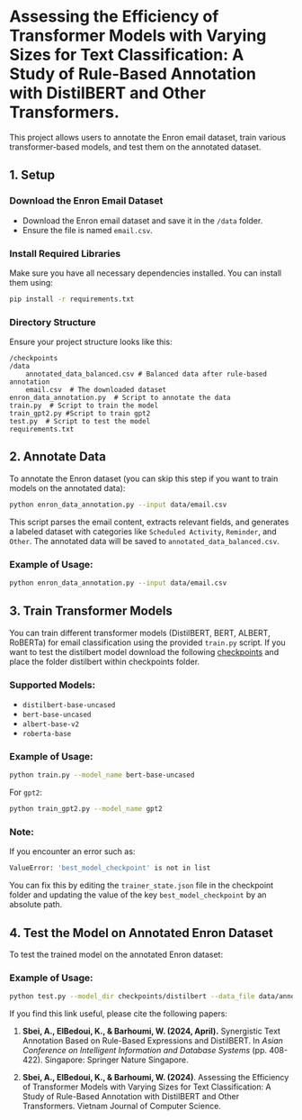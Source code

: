 
# Assessing the Efficiency of Transformer Models with Varying Sizes for Text Classification: A Study of Rule-Based Annotation with DistilBERT and Other Transformers.

This project allows users to annotate the Enron email dataset, train various transformer-based models, and test them on the annotated dataset.

## 1. Setup

### Download the Enron Email Dataset
- Download the Enron email dataset and save it in the `/data` folder.
- Ensure the file is named `email.csv`.

### Install Required Libraries
Make sure you have all necessary dependencies installed. You can install them using:

```bash
pip install -r requirements.txt
```

### Directory Structure
Ensure your project structure looks like this:

```
/checkpoints
/data
    annotated_data_balanced.csv # Balanced data after rule-based annotation 
    email.csv  # The downloaded dataset
enron_data_annotation.py  # Script to annotate the data
train.py  # Script to train the model
train_gpt2.py #Script to train gpt2
test.py  # Script to test the model
requirements.txt
```

## 2. Annotate Data

To annotate the Enron dataset (you can skip this step if you want to train models on the annotated data):

```bash
python enron_data_annotation.py --input data/email.csv
```

This script parses the email content, extracts relevant fields, and generates a labeled dataset with categories like `Scheduled Activity`, `Reminder`, and `Other`. The annotated data will be saved to `annotated_data_balanced.csv`.

### Example of Usage:
```bash
python enron_data_annotation.py --input data/email.csv
```

## 3. Train Transformer Models

You can train different transformer models (DistilBERT, BERT, ALBERT, RoBERTa) for email classification using the provided `train.py` script. If you want to test the distilbert model download the following [checkpoints](https://drive.google.com/drive/folders/1RFWAaTGGvFSg3gdvaopzg_RksLqxqkpi?usp=drive_link) and place the folder distilbert within checkpoints folder. 

### Supported Models:
- `distilbert-base-uncased`
- `bert-base-uncased`
- `albert-base-v2`
- `roberta-base`

### Example of Usage:
```bash
python train.py --model_name bert-base-uncased
```
For `gpt2`:
```bash
python train_gpt2.py --model_name gpt2
```

### Note:
If you encounter an error such as:
```bash
ValueError: 'best_model_checkpoint' is not in list
```
You can fix this by editing the `trainer_state.json` file in the checkpoint folder and updating the value of the key `best_model_checkpoint` by an absolute path.

## 4. Test the Model on Annotated Enron Dataset

To test the trained model on the annotated Enron dataset:

### Example of Usage:
```bash
python test.py --model_dir checkpoints/distilbert --data_file data/annotated_data_balanced.csv
```
If you find this link useful, please cite the following papers:

1. **Sbei, A., ElBedoui, K., & Barhoumi, W. (2024, April).** Synergistic Text Annotation Based on Rule-Based Expressions and DistilBERT. In *Asian Conference on Intelligent Information and Database Systems* (pp. 408-422). Singapore: Springer Nature Singapore.

2. **Sbei, A., ElBedoui, K., & Barhoumi, W. (2024)**. Assessing the Efficiency of Transformer Models with Varying Sizes for Text Classification: A Study of Rule-Based Annotation with DistilBERT and Other Transformers. Vietnam Journal of Computer Science.

